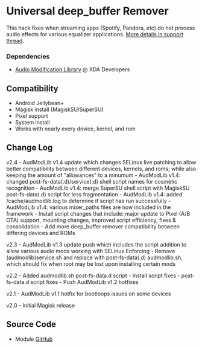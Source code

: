 # Universal deep_buffer Remover
This hack fixes when streaming apps (Spotify, Pandora, etc) do not process audio effects for various equalizer applications. [More details in support thread](https://forum.xda-developers.com/apps/magisk/module-universal-deepbuffer-remover-t3577067).

### Dependencies
* [Audio Modification Library](https://forum.xda-developers.com/apps/magisk/module-audio-modification-library-t3579612) @ XDA Developers

## Compatibility
* Android Jellybean+
* Magisk install (MagiskSU/SuperSU)
* Pixel support
* System install
* Works with nearly every device, kernel, and rom

## Change Log
v2.4
	- AudModLib v1.4 update which changes SELinux live patching to allow better compatibility between different devices, kernels, and roms; while also keeping the amount of "allowances" to a minumum
	- AudModLib v1.4: changed post-fs-data(.d)/service(.d) shell script names for cosmetic recognition
	- AudModLib v1.4: merge SuperSU shell script with MagiskSU post-fs-data(.d) script for less fragmentation
	- AudModLib v1.4: added /cache/audmodlib.log to determine if script has run successfully
	- AudModLib v1.4: various mixer_paths files are now included in the framework
	- Install script changes that include: major update to Pixel (A/B OTA) support, mounting changes, improved script efficiency, fixes & consolidation
	- Add more deep_buffer remover compatibility between differing devices and ROMs

v2.3
	- AudModLib v1.3 update push which includes the script addition to allow various audio mods working with SELinux Enforcing
	- Remove (audmodlib)service.sh and replace with post-fs-data(.d) audmodlib.sh, which should fix when root may be lost upon installing certain mods

v2.2
	- Added audmodlib.sh post-fs-data.d script
	- Install script fixes
	- post-fs-data.d script fixes
    - Push AudModLib v1.2 hotfixes
	
v2.1
    - AudModLib v1.1 hotfix for bootloops issues on some devices
	
v2.0
    - Initial Magisk release

## Source Code
* Module [GitHub](https://github.com/therealahrion/Universal-deep_buffer-Remover)